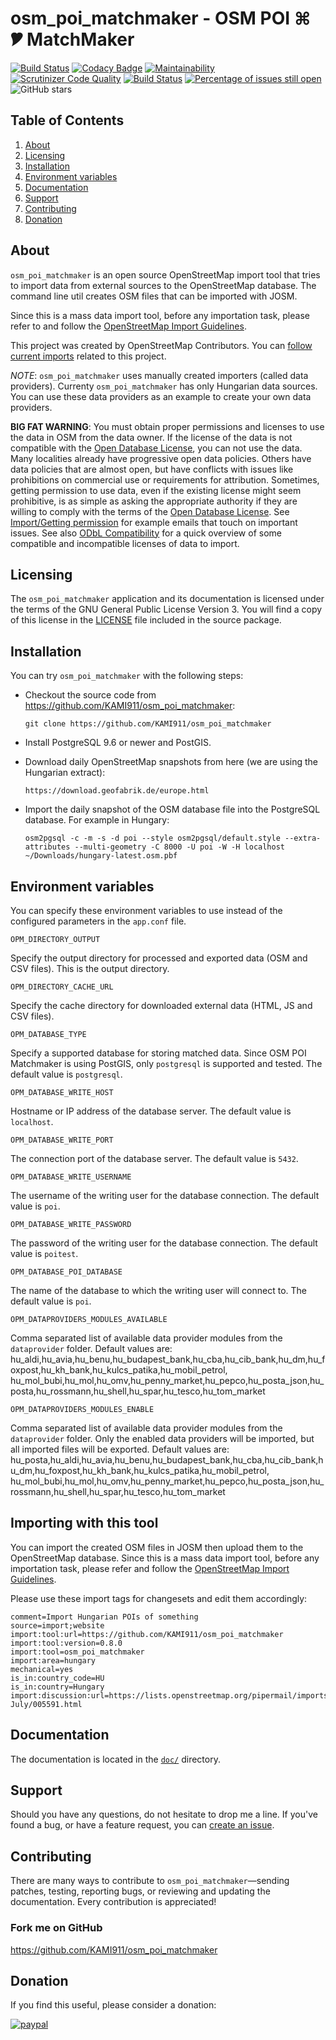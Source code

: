 # osm_poi_matchmaker - OSM POI ⌘ 🎔 MatchMaker

[![Build Status](https://api.travis-ci.org/KAMI911/osm_poi_matchmaker.svg?branch=master)](https://travis-ci.org/KAMI911/osm_poi_matchmaker/)
[![Codacy Badge](https://api.codacy.com/project/badge/Grade/7fa248270de94705a4ddc956ca710ce3)](https://www.codacy.com/app/KAMI911/osm_poi_matchmaker?utm_source=github.com&amp;utm_medium=referral&amp;utm_content=KAMI911/osm_poi_matchmaker&amp;utm_campaign=Badge_Grade)
[![Maintainability](https://api.codeclimate.com/v1/badges/710ad0cde398623b864b/maintainability)](https://codeclimate.com/github/KAMI911/osm_poi_matchmaker/maintainability)
[![Scrutinizer Code Quality](https://scrutinizer-ci.com/g/KAMI911/osm_poi_matchmaker/badges/quality-score.png?b=master)](https://scrutinizer-ci.com/g/KAMI911/osm_poi_matchmaker/?branch=master)
[![Build Status](https://scrutinizer-ci.com/g/KAMI911/osm_poi_matchmaker/badges/build.png?b=master)](https://scrutinizer-ci.com/g/KAMI911/osm_poi_matchmaker/build-status/master)
[![Percentage of issues still open](http://isitmaintained.com/badge/open/KAMI911/osm_poi_matchmaker.svg)](http://isitmaintained.com/project/KAMI911/osm_poi_matchmaker "Percentage of issues still open")
![GitHub stars](https://img.shields.io/github/stars/KAMI911/osm_poi_matchmaker?style=social)

## Table of Contents

1. [About][About]
2. [Licensing][Licensing]
3. [Installation][Installation]
4. [Environment variables][Environment variables]
5. [Documentation][Documentation]
6. [Support][Support]
7. [Contributing][Contributing]
8. [Donation][Donation]

## About

`osm_poi_matchmaker` is an open source OpenStreetMap import tool that tries to import data
from external sources to the OpenStreetMap database. The command line util creates OSM files
that can be imported with JOSM.

Since this is a mass data import tool, before any importation task, please refer to and follow
the [OpenStreetMap Import Guidelines](https://wiki.openstreetmap.org/wiki/Import/Guidelines).

This project was created by OpenStreetMap Contributors. You can [follow current imports](https://wiki.openstreetmap.org/wiki/Hungary/Importálás/POI_adatok)
related to this project.

*NOTE*: `osm_poi_matchmaker` uses manually created importers (called data providers). Currenty
`osm_poi_matchmaker` has only Hungarian data sources. You can use these data providers as an example
to create your own data providers.

**BIG FAT WARNING**: You must obtain proper permissions and licenses to use the data in OSM from the
data owner. If the license of the data is not compatible with the [Open Database License](https://wiki.openstreetmap.org/wiki/Open_Database_License),
you can not use the data. Many localities already have progressive open data policies.
Others have data policies that are almost open, but have conflicts with issues like prohibitions
on commercial use or requirements for attribution. Sometimes, getting permission to use data, even
if the existing license might seem prohibitive, is as simple as asking the appropriate authority if
they are willing to comply with the terms of the [Open Database License](https://wiki.openstreetmap.org/wiki/Open_Database_License). See
[Import/Getting permission](https://wiki.openstreetmap.org/wiki/Import/Getting_permission) for example emails that touch on important issues. See also [ODbL
Compatibility](https://wiki.openstreetmap.org/wiki/Import/ODbL_Compatibility) for a quick overview of some compatible and incompatible licenses of data to import.

## Licensing

The `osm_poi_matchmaker` application and its documentation is licensed under the terms of the GNU
General Public License Version 3. You will find a copy of this license in the
[LICENSE](LICENSE) file included in the source package.

## Installation

You can try `osm_poi_matchmaker` with the following steps:

* Checkout the source code from <https://github.com/KAMI911/osm_poi_matchmaker>:

      git clone https://github.com/KAMI911/osm_poi_matchmaker

* Install PostgreSQL 9.6 or newer and PostGIS.

* Download daily OpenStreetMap snapshots from here (we are using the Hungarian extract):

      https://download.geofabrik.de/europe.html

* Import the daily snapshot of the OSM database file into the PostgreSQL database. For example in Hungary:

      osm2pgsql -c -m -s -d poi --style osm2pgsql/default.style --extra-attributes --multi-geometry -C 8000 -U poi -W -H localhost ~/Downloads/hungary-latest.osm.pbf


## Environment variables

You can specify these environment variables to use instead of the configured parameters in the `app.conf` file.

	OPM_DIRECTORY_OUTPUT

Specify the output directory for processed and exported data (OSM and CSV files). This is the output directory.

	OPM_DIRECTORY_CACHE_URL

Specify the cache directory for downloaded external data (HTML, JS and CSV files).

	OPM_DATABASE_TYPE

Specify a supported database for storing matched data. Since OSM POI Matchmaker is using PostGIS,
only `postgresql` is supported and tested. The default value is `postgresql`.

	OPM_DATABASE_WRITE_HOST

Hostname or IP address of the database server. The default value is `localhost`.

	OPM_DATABASE_WRITE_PORT

The connection port of the database server. The default value is `5432`.

	OPM_DATABASE_WRITE_USERNAME

The username of the writing user for the database connection. The default value is `poi`.

	OPM_DATABASE_WRITE_PASSWORD

The password of the writing user for the database connection. The default value is `poitest`.

    OPM_DATABASE_POI_DATABASE

The name of the database to which the writing user will connect to. The default value is `poi`.

    OPM_DATAPROVIDERS_MODULES_AVAILABLE

Comma separated list of available data provider modules from the `dataprovider` folder.
Default values are:
hu_aldi,hu_avia,hu_benu,hu_budapest_bank,hu_cba,hu_cib_bank,hu_dm,hu_foxpost,hu_kh_bank,hu_kulcs_patika,hu_mobil_petrol,
hu_mol_bubi,hu_mol,hu_omv,hu_penny_market,hu_pepco,hu_posta_json,hu_posta,hu_rossmann,hu_shell,hu_spar,hu_tesco,hu_tom_market

    OPM_DATAPROVIDERS_MODULES_ENABLE

Comma separated list of available data provider modules from the `dataprovider` folder.
Only the enabled data providers will be imported, but all imported files will be exported.
Default values are:
hu_posta,hu_aldi,hu_avia,hu_benu,hu_budapest_bank,hu_cba,hu_cib_bank,hu_dm,hu_foxpost,hu_kh_bank,hu_kulcs_patika,hu_mobil_petrol,
hu_mol_bubi,hu_mol,hu_omv,hu_penny_market,hu_pepco,hu_posta_json,hu_rossmann,hu_shell,hu_spar,hu_tesco,hu_tom_market

## Importing with this tool

You can import the created OSM files in JOSM then upload them to the OpenStreetMap database.
Since this is a mass data import tool, before any importation task, please refer and follow
the [OpenStreetMap Import Guidelines](https://wiki.openstreetmap.org/wiki/Import/Guidelines).

Please use these import tags for changesets and edit them accordingly:

    comment=Import Hungarian POIs of something
    source=import;website
    import:tool:url=https://github.com/KAMI911/osm_poi_matchmaker
    import:tool:version=0.8.0
    import:tool=osm_poi_matchmaker
    import:area=hungary
    mechanical=yes
    is_in:country_code=HU
    is_in:country=Hungary
    import:discussion:url=https://lists.openstreetmap.org/pipermail/imports/2018-July/005591.html

## Documentation

The documentation is located in the [`doc/`](doc/) directory.

## Support

Should you have any questions, do not hesitate to drop me a line.
If you've found a bug, or have a feature request, you can [create an issue](https://github.com/KAMI911/osm_poi_matchmaker/issues).

## Contributing

There are many ways to contribute to `osm_poi_matchmaker`—sending patches,
testing, reporting bugs, or reviewing and updating the documentation. Every
contribution is appreciated!

### Fork me on GitHub

https://github.com/KAMI911/osm_poi_matchmaker

## Donation

If you find this useful, please consider a donation:

[![paypal](https://www.paypalobjects.com/en_US/i/btn/btn_donateCC_LG.gif)](https://www.paypal.com/cgi-bin/webscr?cmd=_s-xclick&hosted_button_id=RLQZ58B26XSLA)

<!-- TOC URLs -->
[About]: #about
[Licensing]: #licensing
[Installation]: #installation
[Environment variables]: #Environment_variables
[Documentation]: #documentation
[Support]: #support
[Contributing]: #contributing
[Donation]: #donation
